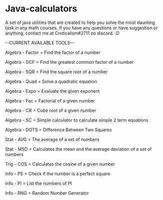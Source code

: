 # Java-calculators
A set of java utilities that are created to help you solve the most daunting task in any math courses. If you have any questions or have suggestion or anything, contact me at Croticalism#2711 on discord. :D

--CURRENT AVAILABLE TOOLS--

Algebra - Factor = Find the factor of a number

Algebra - GCF = Find the greatest common factor of a number

Algebra - SQR = Find the square root of a number

Algebra - Quad = Solve a quadratic equation

Algebra - Expo = Evaluate the given exponent

Algebra - Fac = Factorial of a given number

Algebra - CR = Cube root of a given number

Algebra - SC = Simple calculator to calculate simple 2 term equations

Algebra - DOTS = Difference Between Two Squares

Stat - AVG = The average of a set of numbers

Stat - MSD = Calculates the mean and the average deviation of a set of numbers

Trig - COS = Calculates the cosine of a given number

Info - PS = Check if the number is a perfect square

Info - PI = List the numbers of PI

Info - RNG = Random Number Generator

